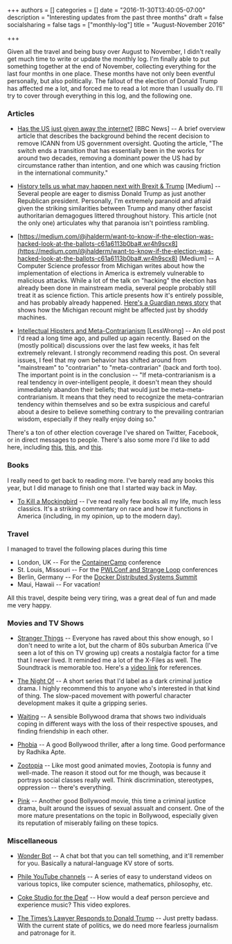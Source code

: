 +++
authors = []
categories = []
date = "2016-11-30T13:40:05-07:00"
description = "Interesting updates from the past three months"
draft = false
socialsharing = false
tags = ["monthly-log"]
title = "August-November 2016"

+++

Given all the travel and being busy over August to November, I didn't really get
much time to write or update the monthly log. I'm finally able to put something
together at the end of November, collecting everything for the last four months
in one place. These months have not only been eventful personally, but also politically.
The fallout of the election of Donald Trump has affected me a lot, and forced me to read
a lot more than I usually do. I'll try to cover through everything in this log, and the
following one.

### Articles

- [Has the US just given away the internet?](http://www.bbc.com/news/technology-37527719) [BBC News] -- A brief overview article that describes the background behind the recent decision to remove ICANN from US government oversight. Quoting the article, "The switch ends a transition that has essentially been in the works for around two decades, removing a dominant power the US had by circumstance rather than intention, and one which was causing friction in the international community."

- [History tells us what may happen next with Brexit & Trump](https://medium.com/@theonlytoby/history-tells-us-what-will-happen-next-with-brexit-trump-a3fefd154714#.vsypl0lw8) [Medium] -- Several people are eager to dismiss Donald Trump as just another Republican
president. Personally, I'm extremely paranoid and afraid given the striking similarities
between Trump and many other fascist authoritarian demagogues littered throughout history.
This article (not the only one) articulates why that paranoia isn't pointless rambling.

- [https://medium.com/@jhalderm/want-to-know-if-the-election-was-hacked-look-at-the-ballots-c61a6113b0ba#.wr4h9scx8](https://medium.com/@jhalderm/want-to-know-if-the-election-was-hacked-look-at-the-ballots-c61a6113b0ba#.wr4h9scx8) [Medium] -- A Computer Science professor from Michigan writes about how the implementation
of elections in America is extremely vulnerable to malicious attacks. While a lot of the
talk on "hacking" the election has already been done in mainstream media, several people
probably still treat it as science fiction. This article presents how it's entirely
possible, and has probably already happened. [Here's a Guardian news story](https://www.theguardian.com/us-news/2016/dec/05/us-election-recount-michigan-donald-trump-hillary-clinton) that shows
how the Michigan recount might be affected just by shoddy machines.

- [Intellectual Hipsters and Meta-Contrarianism](http://lesswrong.com/lw/2pv/intellectual_hipsters_and_metacontrarianism/) [LessWrong] -- An old post I'd read a long
time ago, and pulled up again recently. Based on the (mostly political) discussions over
the last few weeks, it has felt extremely relevant. I strongly recommend reading this
post. On several issues, I feel that my own behavior has shifted around from
"mainstream" to "contrarian" to "meta-contrarian" (back and forth too). The
important point is in the conclusion -- "If meta-contrarianism is a real tendency in
over-intelligent people, it doesn't mean they should immediately abandon their beliefs;
that would just be meta-meta-contrarianism. It means that they need to recognize the
meta-contrarian tendency within themselves and so be extra suspicious and careful about
a desire to believe something contrary to the prevailing contrarian wisdom, especially
if they really enjoy doing so."

There's a ton of other election coverage I've shared on Twitter, Facebook, or in direct
messages to people. There's also some more I'd like to add here, including [this](http://www.nytimes.com/2016/12/03/opinion/sunday/why-blue-states-are-the-real-tea-party.html), [this](https://www.theatlantic.com/business/archive/2016/12/hillary-clinton-working-class/509477), and [this](http://www.salon.com/2016/12/03/fake-news-a-fake-president-and-a-fake-country-welcome-to-america-land-of-no-context/).

### Books

I really need to get back to reading more. I've barely read any books this year, but I
did manage to finish one that I started way back in May.

- [To Kill a Mockingbird](https://www.goodreads.com/book/show/2657.To_Kill_a_Mockingbird) -- I've read really few books all my life, much less classics. It's a striking commentary on race and how it functions in America (including, in my opinion, up to the modern day).

### Travel

I managed to travel the following places during this time

- London, UK -- For the [ContainerCamp](/blog/containercamp-pwlconf-strangeloop) conference
- St. Louis, Missouri -- For the [PWLConf and Strange Loop]((/blog/containercamp-pwlconf-strangeloop)) conferences
- Berlin, Germany -- For the [Docker Distributed Systems Summit](/blog/containercamp-pwlconf-strangeloop)
- Maui, Hawaii -- For vacation!

All this travel, despite being very tiring, was a great deal of fun and made me very happy.

### Movies and TV Shows

- [Stranger Things](http://www.imdb.com/title/tt4574334) -- Everyone has raved about this show enough, so I don't need to write a lot, but the charm of 80s suburban America (I've seen a lot of this on TV growing up) creats a nostalgia factor for a time that I never lived. It reminded me a lot of the X-Files as well. The Soundtrack is memorable too. Here's a [video link](https://vimeo.com/175929311) for references.

- [The Night Of](http://www.imdb.com/title/tt2401256/) -- A short series that I'd label as a dark criminal justice drama. I highly recommend this to anyone who's interested in that kind of thing. The slow-paced movement with powerful character development makes it quite a gripping series.

- [Waiting](http://www.imdb.com/title/tt4818930/) -- A sensible Bollywood drama that shows two individuals coping in different ways with the loss of their respective spouses, and finding friendship in each other.

- [Phobia](http://www.imdb.com/title/tt5743656/) -- A good Bollywood thriller, after a long time. Good performance by Radhika Apte.

- [Zootopia](http://www.imdb.com/title/tt2948356/) -- Like most good animated movies, Zootopia is funny and well-made. The reason it stood out for me though, was because it portrays social classes really well. Think discrimination, stereotypes, oppression -- there's everything.

- [Pink](http://www.imdb.com/title/tt5571734/) -- Another good Bollywood movie, this time a criminal justice drama, built around the issues of sexual assualt and consent. One of the more mature presentations on the topic in Bollywood, especially given its reputation of miserably failing on these topics.

### Miscellaneous

- [Wonder Bot](https://wonder-bot.com/) -- A chat bot that you can tell something, and it'll remember for you. Basically a natural-language KV store of sorts.

- [Phile YouTube channels](https://www.youtube.com/user/Computerphile/videos) -- A series of easy to understand videos on various topics, like computer science, mathematics, philosophy, etc.

- [Coke Studio for the Deaf](https://www.youtube.com/watch?v=2QzAl4HIXY8) -- How would a deaf person percieve and experience music? This video explores.

- [The Times’s Lawyer Responds to Donald Trump](http://www.nytimes.com/interactive/2016/10/13/us/politics/david-mccraw-trump-letter.html) -- Just pretty badass. With the current state of politics, we do need more fearless journalism and patronage for it.